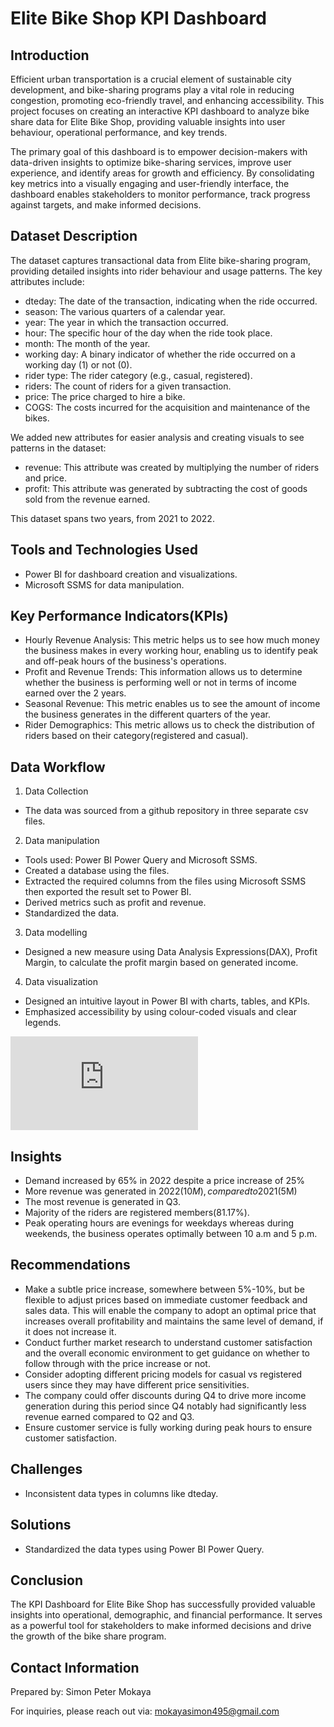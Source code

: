 # Elite Bike Shop KPI Dashboard

## Introduction
Efficient urban transportation is a crucial element of sustainable city development, and bike-sharing programs play a vital role in reducing congestion, promoting eco-friendly travel, and enhancing accessibility. This project focuses on creating an interactive KPI dashboard to analyze bike share data for Elite Bike Shop, providing valuable insights into user behaviour, operational performance, and key trends.

The primary goal of this dashboard is to empower decision-makers with data-driven insights to optimize bike-sharing services, improve user experience, and identify areas for growth and efficiency. By consolidating key metrics into a visually engaging and user-friendly interface, the dashboard enables stakeholders to monitor performance, track progress against targets, and make informed decisions.

## Dataset Description
The dataset captures transactional data from Elite bike-sharing program, providing detailed insights into rider behaviour and usage patterns. The key attributes include:

- dteday: The date of the transaction, indicating when the ride occurred.
- season: The various quarters of a calendar year.
- year: The year in which the transaction occurred.
- hour: The specific hour of the day when the ride took place.
- month: The month of the year.
- working day: A binary indicator of whether the ride occurred on a working day (1) or not (0).
- rider type: The rider category (e.g., casual, registered).
- riders: The count of riders for a given transaction.
- price: The price charged to hire a bike.
- COGS: The costs incurred for the acquisition and maintenance of the bikes.
 
We added new attributes for easier analysis and creating visuals to see patterns in the dataset:
  
- revenue: This attribute was created by multiplying the number of riders and price. 
- profit: This attribute was generated by subtracting the cost of goods sold from the revenue earned.

This dataset spans two years, from 2021 to 2022.

## Tools and Technologies Used
- Power BI for dashboard creation and visualizations.
- Microsoft SSMS for data manipulation.
  
## Key Performance Indicators(KPIs)
- Hourly Revenue Analysis: This metric helps us to see how much money the business makes in every working hour, enabling us to identify peak and off-peak hours of the business's operations.
- Profit and Revenue Trends: This information allows us to determine whether the business is performing well or not in terms of income earned over the 2 years.
- Seasonal Revenue: This metric enables us to see the amount of income the business generates in the different quarters of the year.
- Rider Demographics: This metric allows us to check the distribution of riders based on their category(registered and casual).

## Data Workflow
1. Data Collection
   
- The data was sourced from a github repository in three separate csv files.

2. Data manipulation

- Tools used: Power BI Power Query and Microsoft SSMS.
- Created a database using the files.
- Extracted the required columns from the files using Microsoft SSMS then exported the result set to Power BI.
- Derived metrics such as profit and revenue.
- Standardized the data.
  
3. Data modelling
 
- Designed a new measure using Data Analysis Expressions(DAX), Profit Margin, to calculate the profit margin based on generated income.

4. Data visualization

- Designed an intuitive layout in Power BI with charts, tables, and KPIs.
- Emphasized accessibility by using colour-coded visuals and clear legends.

![dashboard](https://github.com/mokaya21/bike_share_BI_project/blob/7635985f4319c0c59391b771486d748ff7c6bd79/elite%20bike%20shop.pdf)

## Insights
- Demand increased by 65% in 2022 despite a price increase of 25%
- More revenue was generated in 2022($10M), compared to 2021($5M)
- The most revenue is generated in Q3.
- Majority of the riders are registered members(81.17%).
- Peak operating hours are evenings for weekdays whereas during weekends, the business operates optimally between 10 a.m and 5 p.m.
  
## Recommendations
- Make a subtle price increase, somewhere between 5%-10%, but be flexible to adjust prices based on immediate customer feedback and sales data. This will enable the company to adopt an optimal price that increases overall profitability and maintains the same level of demand, if it does not increase it.
- Conduct further market research to understand customer satisfaction and the overall economic environment to get guidance on whether to follow through with the price increase or not.
- Consider adopting different pricing models for casual vs registered users since they may have different price sensitivities.
- The company could offer discounts during Q4 to drive more income generation during this period since Q4 notably had significantly less revenue earned compared to Q2 and Q3.
- Ensure customer service is fully working during peak hours to ensure customer satisfaction.

## Challenges 
- Inconsistent data types in columns like dteday.

## Solutions
- Standardized the data types using Power BI Power Query.

## Conclusion
The KPI Dashboard for Elite Bike Shop has successfully provided valuable insights into operational, demographic, and financial performance. It serves as a powerful tool for stakeholders to make informed decisions and drive the growth of the bike share program.

## Contact Information
Prepared by: Simon Peter Mokaya

For inquiries, please reach out via: mokayasimon495@gmail.com
